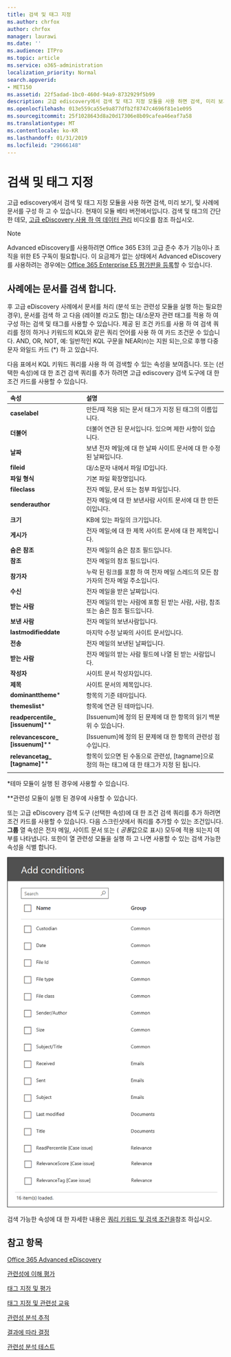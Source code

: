 ```yaml
---
title: 검색 및 태그 지정
ms.author: chrfox
author: chrfox
manager: laurawi
ms.date: ''
ms.audience: ITPro
ms.topic: article
ms.service: o365-administration
localization_priority: Normal
search.appverid:
- MET150
ms.assetid: 22f5adad-1bc0-460d-94a9-8732929f5b99
description: 고급 ediscovery에서 검색 및 태그 지정 모듈을 사용 하면 검색, 미리 보기, 및 사례에 문서를 구성 하 고 수 있습니다. 현재이 모듈 베타 버전에서입니다.
ms.openlocfilehash: 013e559ca55e9a877dfb2f8747c4696f81e1e095
ms.sourcegitcommit: 25f1028643d8a20d17306e8b09cafea46eaf7a58
ms.translationtype: MT
ms.contentlocale: ko-KR
ms.lasthandoff: 01/31/2019
ms.locfileid: "29666148"
---
```

# <a name="search-and-tagging"></a>검색 및 태그 지정

고급 ediscovery에서 검색 및 태그 지정 모듈을 사용 하면 검색, 미리 보기, 및 사례에 문서를 구성 하 고 수 있습니다. 현재이 모듈 베타 버전에서입니다. 검색 및 태그의 간단한 데모, [고급 eDiscovery 사용 하 여 데이터 관리](https://www.youtube.com/watch?v=VaPYL3DHP6I) 비디오를 참조 하십시오.

> [!NOTE]
> Advanced eDiscovery를 사용하려면 Office 365 E3의 고급 준수 추가 기능이나 조직을 위한 E5 구독이 필요합니다. 이 요금제가 없는 상태에서 Advanced eDiscovery를 사용하려는 경우에는 [Office 365 Enterprise E5 평가판을 등록](https://go.microsoft.com/fwlink/p/?LinkID=698279)할 수 있습니다. 
  
## <a name="search-the-documents-in-your-case"></a>사례에는 문서를 검색 합니다.

후 고급 eDiscovery 사례에서 문서를 처리 (분석 또는 관련성 모듈을 실행 하는 필요한 경우), 문서를 검색 하 고 다음 (레이블 라고도 함)는 대/소문자 관련 태그를 적용 하 여 구성 하는 검색 및 태그를 사용할 수 있습니다. 제공 된 조건 카드를 사용 하 여 검색 쿼리를 정의 하거나 키워드의 KQL와 같은 쿼리 언어를 사용 하 여 카드 조건문 수 있습니다. AND, OR, NOT, 예: 일반적인 KQL 구문을 NEAR(n)는 지원 되는,으로 후행 다중 문자 와일드 카드 (*) 하 고 있습니다. 

다음 표에서 KQL 키워드 쿼리를 사용 하 여 검색할 수 있는 속성을 보여줍니다. 또는 (선택한 속성)에 대 한 조건 검색 쿼리를 추가 하려면 고급 ediscovery 검색 도구에 대 한 조건 카드를 사용할 수 있습니다.

|**속성**|**설명**|
|:-----|:-----|
|**caselabel** <br/> | 만든/때 적용 되는 문서 태그가 지정 된 태그의 이름입니다. <br/> |
|**더불어** <br/> | 더불어 연관 된 문서입니다. 있으며 제한 사항이 있습니다. <br/> |
|**날짜** <br/> | 보낸 전자 메일;에 대 한 날짜 사이트 문서에 대 한 수정 된 날짜입니다. <br/> |
|**fileid** <br/> | 대/소문자 내에서 파일 ID입니다. <br/> |
|**파일 형식** <br/> | 기본 파일 확장명입니다. <br/> |
|**fileclass** <br/> | 전자 메일, 문서 또는 첨부 파일입니다. <br/> |
|**senderauthor** <br/> | 전자 메일;에 대 한 보낸사람 사이트 문서에 대 한 만든이입니다. <br/> |
|**크기** <br/> | KB에 있는 파일의 크기입니다. <br/> |
|**게시가** <br/> | 전자 메일;에 대 한 제목 사이트 문서에 대 한 제목입니다. <br/> |
|**숨은 참조** <br/> | 전자 메일의 숨은 참조 필드입니다. <br/> |
|**참조** <br/> | 전자 메일의 참조 필드입니다. <br/> |
|**참가자** <br/> | 누락 된 링크를 포함 하 여 전자 메일 스레드의 모든 참가자의 전자 메일 주소입니다. <br/> |
|**수신** <br/> | 전자 메일을 받은 날짜입니다. <br/> |
|**받는 사람** <br/> | 전자 메일의 받는 사람에 포함 된 받는 사람, 사람, 참조 또는 숨은 참조 필드입니다. <br/> |
|**보낸 사람** <br/> | 전자 메일의 보낸사람입니다. <br/> |
|**lastmodifieddate** <br/> | 마지막 수정 날짜의 사이트 문서입니다. <br/> |
|**전송** <br/> | 전자 메일의 보낸된 날짜입니다. <br/> |
|**받는 사람** <br/> | 전자 메일의 받는 사람 필드에 나열 된 받는 사람입니다. <br/> |
|**작성자** <br/> | 사이트 문서 작성자입니다. <br/> |
|**제목** <br/> | 사이트 문서의 제목입니다. <br/> |
|**dominanttheme**\* <br/> | 항목의 기준 테마입니다. <br/> |
|**themeslist**\* <br/> | 항목에 연관 된 테마입니다. <br/> |
|**readpercentile_ [issuenum]**\*\* <br/> | [Issuenum]에 정의 된 문제에 대 한 항목의 읽기 백분위 수 있습니다. <br/> |
|**relevancescore_ [issuenum]**\*\* <br/> | [Issuenum]에 정의 된 문제에 대 한 항목의 관련성 점수입니다. <br/> |
|**relevancetag_ [tagname]**\*\* <br/> | 항목이 있으면 된 수동으로 관련성, [tagname]으로 정의 하는 태그에 대 한 태그가 지정 된 됩니다. <br/> |
|||

\*테마 모듈이 실행 된 경우에 사용할 수 있습니다.

\*\*관련성 모듈이 실행 된 경우에 사용할 수 있습니다.

또는 고급 eDiscovery 검색 도구 (선택한 속성)에 대 한 조건 검색 쿼리를 추가 하려면 조건 카드를 사용할 수 있습니다. 다음 스크린샷에서 쿼리를 추가할 수 있는 조건입니다. **그룹** 열 속성은 전자 메일, 사이트 문서 또는 ( *공통*값으로 표시) 모두에 적용 되는지 여부를 나타냅니다. 또한이 열 관련성 모듈을 실행 하 고 나면 사용할 수 있는 검색 가능한 속성을 식별 합니다.

![고급 eDiscovery 검색 도구에서 검색 조건](media/AeDSearchConditions.png)

검색 가능한 속성에 대 한 자세한 내용은 [쿼리 키워드 및 검색 조건을](keyword-queries-and-search-conditions.md)참조 하십시오.
  
## <a name="see-also"></a>참고 항목

[Office 365 Advanced eDiscovery](office-365-advanced-ediscovery.md)
  
[관련성에 이해 평가](assessment-in-relevance-in-advanced-ediscovery.md)
  
[태그 지정 및 평가](tagging-and-assessment-in-advanced-ediscovery.md)
  
[태그 지정 및 관련성 교육](tagging-and-relevance-training-in-advanced-ediscovery.md)
  
[관련성 분석 추적](track-relevance-analysis-in-advanced-ediscovery.md)
  
[결과에 따라 결정](decision-based-on-the-results-in-advanced-ediscovery.md)
  
[관련성 분석 테스트](test-relevance-analysis-in-advanced-ediscovery.md)

